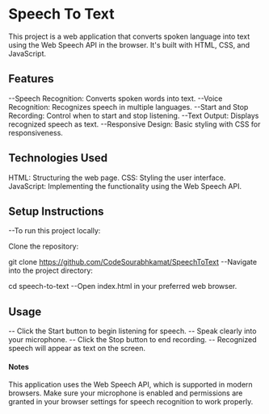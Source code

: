 # Speech To Text
This project is a web application that converts spoken language into text using the Web Speech API in the browser. It's built with HTML, CSS, and JavaScript.

## Features
--Speech Recognition: Converts spoken words into text.
--Voice Recognition: Recognizes speech in multiple languages.
--Start and Stop Recording: Control when to start and stop listening.
--Text Output: Displays recognized speech as text.
--Responsive Design: Basic styling with CSS for responsiveness.

## Technologies Used
HTML: Structuring the web page.
CSS: Styling the user interface.
JavaScript: Implementing the functionality using the Web Speech API.

## Setup Instructions
--To run this project locally:

Clone the repository:


git clone <https://github.com/CodeSourabhkamat/SpeechToText>
--Navigate into the project directory:

cd speech-to-text
--Open index.html in your preferred web browser.

## Usage
-- Click the Start button to begin listening for speech.
-- Speak clearly into your microphone.
-- Click the Stop button to end recording.
-- Recognized speech will appear as text on the screen.
#### Notes
This application uses the Web Speech API, which is supported in modern browsers.
Make sure your microphone is enabled and permissions are granted in your browser settings for speech recognition to work properly.
